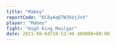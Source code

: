 ```yaml
---
title: "Mabey"
reportCode: "6C8yAqQ7W3kVjJnX"
player: "Mabey"
fight: "High King Maulgar"
date: 2021-08-04T18:53:40.409000+00:00
---
```

